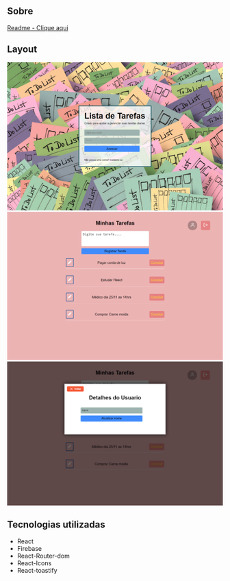 ## Sobre

[Readme - Clique aqui](https://github.com/wagnerSfarias/to-do-list-RN)

## Layout 
<img width="600" src="https://raw.githubusercontent.com/wagnerSfarias/to-do-list-React/main/src/assets/login.png">

<img width="600" src="https://raw.githubusercontent.com/wagnerSfarias/to-do-list-React/main/src/assets/tasks.png">

<img width="600" src="https://raw.githubusercontent.com/wagnerSfarias/to-do-list-React/main/src/assets/user.png">

## Tecnologias utilizadas
- React
- Firebase
- React-Router-dom
- React-Icons
- React-toastify